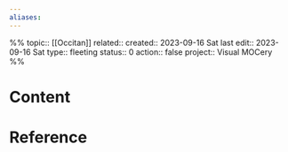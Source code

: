 ```yaml
---
aliases:
---
```

%%
topic:: [[Occitan]]
related:: 
created:: 2023-09-16 Sat 
last edit:: 2023-09-16 Sat 
type:: fleeting
status:: 0
action:: false
project:: Visual MOCery
%%
# Content

# Reference


